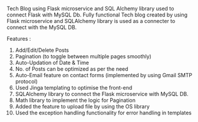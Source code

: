 Tech Blog using Flask microservice and SQL Alchemy library used to connect Flask with MySQL Db.
Fully functional Tech blog created by using Flask microservice and SQLAlchemy library is used as a connecter to connect with the MySQL DB.

Features : 
1) Add/Edit/Delete Posts 
2) Pagination (to toggle between multiple pages smoothly) 
3) Auto-Updation of Date & Time 
4) No. of Posts can be optimized as per the need 
5) Auto-Email feature on contact forms (implemented by using Gmail SMTP protocol) 
6) Used Jinga templating to optimise the front-end
7) SQLAlchemy library to connect the Flask microservice with MySQL DB.
8) Math library to implement the logic for Pagination
9) Added the feature to upload file by using the OS library 
10) Used the exception handling functionality for error handling in templates


